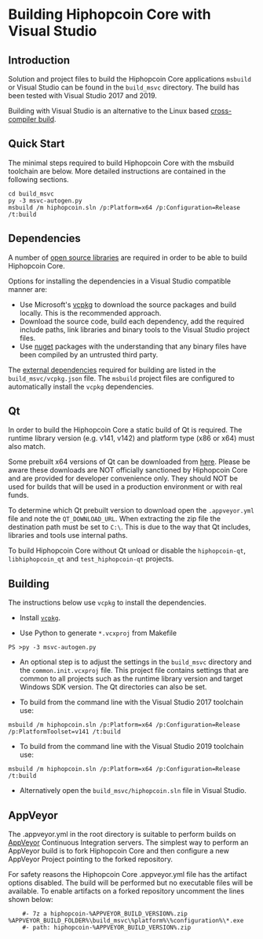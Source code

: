 Building Hiphopcoin Core with Visual Studio
========================================

Introduction
---------------------
Solution and project files to build the Hiphopcoin Core applications `msbuild` or Visual Studio can be found in the `build_msvc` directory. The build has been tested with Visual Studio 2017 and 2019.

Building with Visual Studio is an alternative to the Linux based [cross-compiler build](https://github.com/hiphopcoin/hiphopcoin/blob/master/doc/build-windows.md).

Quick Start
---------------------
The minimal steps required to build Hiphopcoin Core with the msbuild toolchain are below. More detailed instructions are contained in the following sections.

```
cd build_msvc
py -3 msvc-autogen.py
msbuild /m hiphopcoin.sln /p:Platform=x64 /p:Configuration=Release /t:build
```

Dependencies
---------------------
A number of [open source libraries](https://github.com/hiphopcoin/hiphopcoin/blob/master/doc/dependencies.md) are required in order to be able to build Hiphopcoin Core.

Options for installing the dependencies in a Visual Studio compatible manner are:

- Use Microsoft's [vcpkg](https://docs.microsoft.com/en-us/cpp/vcpkg) to download the source packages and build locally. This is the recommended approach.
- Download the source code, build each dependency, add the required include paths, link libraries and binary tools to the Visual Studio project files.
- Use [nuget](https://www.nuget.org/) packages with the understanding that any binary files have been compiled by an untrusted third party.

The [external dependencies](https://github.com/hiphopcoin/hiphopcoin/blob/master/doc/dependencies.md) required for building are listed in the `build_msvc/vcpkg.json` file. The `msbuild` project files are configured to automatically install the `vcpkg` dependencies.

Qt
---------------------
In order to build the Hiphopcoin Core a static build of Qt is required. The runtime library version (e.g. v141, v142) and platform type (x86 or x64) must also match.

Some prebuilt x64 versions of Qt can be downloaded from [here](https://github.com/sipsorcery/qt_win_binary/releases). Please be aware these downloads are NOT officially sanctioned by Hiphopcoin Core and are provided for developer convenience only. They should NOT be used for builds that will be used in a production environment or with real funds.

To determine which Qt prebuilt version to download open the `.appveyor.yml` file and note the `QT_DOWNLOAD_URL`. When extracting the zip file the destination path must be set to `C:\`. This is due to the way that Qt includes, libraries and tools use internal paths.

To build Hiphopcoin Core without Qt unload or disable the `hiphopcoin-qt`, `libhiphopcoin_qt` and `test_hiphopcoin-qt` projects.

Building
---------------------
The instructions below use `vcpkg` to install the dependencies.

- Install [`vcpkg`](https://github.com/Microsoft/vcpkg).

- Use Python to generate `*.vcxproj` from Makefile

```
PS >py -3 msvc-autogen.py
```

- An optional step is to adjust the settings in the `build_msvc` directory and the `common.init.vcxproj` file. This project file contains settings that are common to all projects such as the runtime library version and target Windows SDK version. The Qt directories can also be set.

- To build from the command line with the Visual Studio 2017 toolchain use:

```
msbuild /m hiphopcoin.sln /p:Platform=x64 /p:Configuration=Release /p:PlatformToolset=v141 /t:build
```

- To build from the command line with the Visual Studio 2019 toolchain use:

```
msbuild /m hiphopcoin.sln /p:Platform=x64 /p:Configuration=Release /t:build
```

- Alternatively open the `build_msvc/hiphopcoin.sln` file in Visual Studio.

AppVeyor
---------------------
The .appveyor.yml in the root directory is suitable to perform builds on [AppVeyor](https://www.appveyor.com/) Continuous Integration servers. The simplest way to perform an AppVeyor build is to fork Hiphopcoin Core and then configure a new AppVeyor Project pointing to the forked repository.

For safety reasons the Hiphopcoin Core .appveyor.yml file has the artifact options disabled. The build will be performed but no executable files will be available. To enable artifacts on a forked repository uncomment the lines shown below:

```
    #- 7z a hiphopcoin-%APPVEYOR_BUILD_VERSION%.zip %APPVEYOR_BUILD_FOLDER%\build_msvc\%platform%\%configuration%\*.exe
    #- path: hiphopcoin-%APPVEYOR_BUILD_VERSION%.zip
```
